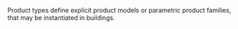Product types define explicit product models or parametric product families, that may be instantiated in buildings.